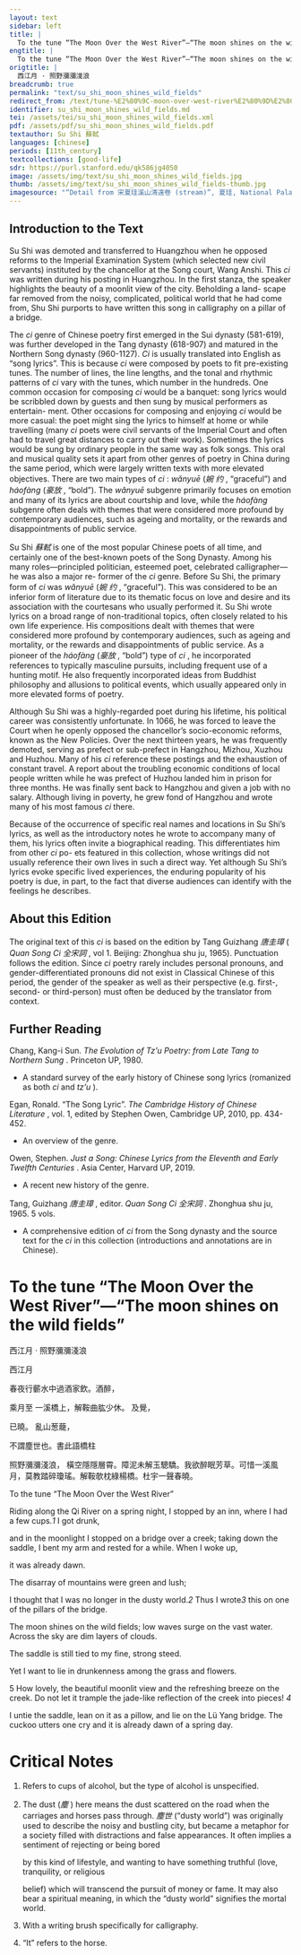 ```yaml
---
layout: text
sidebar: left
title: |
  To the tune “The Moon Over the West River”—“The moon shines on the wild fields” | 西江月 · 照野瀰瀰淺浪
engtitle: |
  To the tune “The Moon Over the West River”—“The moon shines on the wild fields”
origtitle: |
  西江月 · 照野瀰瀰淺浪
breadcrumb: true
permalink: "text/su_shi_moon_shines_wild_fields"
redirect_from: /text/tune-%E2%80%9C-moon-over-west-river%E2%80%9D%E2%80%94%E2%80%9C-moon-shines-wild-fields%E2%80%9D
identifier: su_shi_moon_shines_wild_fields.md
tei: /assets/tei/su_shi_moon_shines_wild_fields.xml
pdf: /assets/pdf/su_shi_moon_shines_wild_fields.pdf
textauthor: Su Shi 蘇軾
languages: [chinese]
periods: [11th_century]
textcollections: [good-life]
sdr: https://purl.stanford.edu/qk586jg4050
image: /assets/img/text/su_shi_moon_shines_wild_fields.jpg
thumb: /assets/img/text/su_shi_moon_shines_wild_fields-thumb.jpg
imagesource: "“Detail from 宋夏珪溪山清遠卷 (stream)”, 夏珪, National Palace Museum, Accession Number: C2A000009N000000000PAP [Public Domain]"
---
```

<h2>Introduction to the Text</h2>
<p>Su Shi was demoted and transferred to Huangzhou when he opposed reforms to the Imperial Examination System (which selected new civil servants) instituted by the chancellor at the Song court, Wang Anshi. This <i> ci </i> was written during his posting in Huangzhou. In the first stanza, the speaker highlights the beauty of a moonlit view of the city. Beholding a land- scape far removed from the noisy, complicated, political world that he had come from, Shu Shi purports to have written this song in calligraphy on a pillar of a bridge.</p>

<p>The <i> ci </i> genre of Chinese poetry first emerged in the Sui dynasty (581-619), was further developed in the Tang dynasty (618-907) and matured in the Northern Song dynasty (960-1127). <i> Ci </i> is usually translated into English as “song lyrics”. This is because <i> ci </i> were composed by poets to fit pre-existing tunes. The number of lines, the line lengths, and the tonal and rhythmic patterns of <i> ci </i> vary with the tunes, which number in the hundreds. One common occasion for composing <i> ci </i> would be a banquet: song lyrics would be scribbled down by guests and then sung by musical performers as entertain- ment. Other occasions for composing and enjoying <i> ci </i> would be more casual: the poet might sing the lyrics to himself at home or while travelling (many <i> ci </i> poets were civil servants of the Imperial Court and often had to travel great distances to carry out their work). Sometimes the lyrics would be sung by ordinary people in the same way as folk songs. This oral and musical quality sets it apart from other genres of poetry in China during the same period, which were largely written texts with more elevated objectives. There are two main types of <i> ci</i> : <i> wǎnyuē </i> (<em>婉 约</em> , “graceful”) and <i> háofàng </i> (<em>豪放</em> , “bold”). The <i> wǎnyuē </i> subgenre primarily focuses on emotion and many of its lyrics are about courtship and love, while the <i> háofàng </i> subgenre often deals with themes that were considered more profound by contemporary audiences, such as ageing and mortality, or the rewards and disappointments of public service.</p>

<p>Su Shi <em>蘇軾</em> is one of the most popular Chinese poets of all time, and certainly one of the best-known poets of the Song Dynasty. Among his many roles—principled politician, esteemed poet, celebrated calligrapher—he was also a major re- former of the <i> ci </i> genre. Before Su Shi, the primary form of <i> ci </i> was <i> wǎnyuē </i> (<em>婉 约</em> , “graceful”). This was considered to be an inferior form of literature due to its thematic focus on love and desire and its association with the courtesans who usually performed it. Su Shi wrote lyrics on a broad range of non-traditional topics, often closely related to his own life experience. His compositions dealt with themes that were considered more profound by contemporary audiences, such as ageing and mortality, or the rewards and disappointments of public service. As a pioneer of the <i> háofàng </i> (<em>豪放</em> , “bold”) type of <i> ci</i> , he incorporated references to typically masculine pursuits, including frequent use of a hunting motif. He also frequently incorporated ideas from Buddhist philosophy and allusions to political events, which usually appeared only in more elevated forms of poetry.</p>

<p>Although Su Shi was a highly-regarded poet during his lifetime, his political career was consistently unfortunate. In 1066, he was forced to leave the Court when he openly opposed the chancellor’s socio-economic reforms, known as the New Policies. Over the next thirteen years, he was frequently demoted, serving as prefect or sub-prefect in Hangzhou, Mizhou, Xuzhou and Huzhou. Many of his <i> ci </i> reference these postings and the exhaustion of constant travel. A report about the troubling economic conditions of local people written while he was prefect of Huzhou landed him in prison for three months. He was finally sent back to Hangzhou and given a job with no salary. Although living in poverty, he grew fond of Hangzhou and wrote many of his most famous <i> ci </i> there.</p>

<p>Because of the occurrence of specific real names and locations in Su Shi’s lyrics, as well as the introductory notes he wrote to accompany many of them, his lyrics often invite a biographical reading. This differentiates him from other <i> ci </i> po- ets featured in this collection, whose writings did not usually reference their own lives in such a direct way. Yet although Su Shi’s lyrics evoke specific lived experiences, the enduring popularity of his poetry is due, in part, to the fact that diverse audiences can identify with the feelings he describes.</p>

<h2>About this Edition</h2>
<p>The original text of this <i> ci </i> is based on the edition by Tang Guizhang <em>唐圭璋</em> (<i> Quan Song Ci </i> <em>全宋詞</em> , vol 1. Beijing: Zhonghua shu ju, 1965). Punctuation follows the edition. Since <i> ci </i> poetry rarely includes personal pronouns, and gender-differentiated pronouns did not exist in Classical Chinese of this period, the gender of the speaker as well as their perspective (e.g. first-, second- or third-person) must often be deduced by the translator from context.</p>

<h2>Further Reading</h2>




<p>Chang, Kang-i Sun. <i> The Evolution of Tz’u Poetry: from Late Tang to Northern Sung</i> . Princeton UP, 1980.</p>
<ul>
<li>A standard survey of the early history of Chinese song lyrics (romanized as both <em>ci</em> and <em>tz’u</em> ).</li>
</ul>
<p>Egan, Ronald. “The Song Lyric”. <i> The Cambridge History of Chinese Literature</i> , vol. 1, edited by Stephen Owen, Cambridge UP, 2010, pp. 434-452.</p>
<ul>
<li>An overview of the genre.</li>
</ul>
<p>Owen, Stephen. <i> Just a Song: Chinese Lyrics from the Eleventh and Early Twelfth Centuries</i> . Asia Center, Harvard UP, 2019.</p>
<ul>
<li>A recent new history of the genre.</li>
</ul>
<p>Tang, Guizhang <em>唐圭璋</em> , editor. <i> Quan Song Ci </i> <em>全宋詞</em> . Zhonghua shu ju, 1965. 5 vols.</p>
<ul>
<li>A comprehensive edition of <em>ci</em> from the Song dynasty and the source text for the <em>ci</em> in this collection (introductions and annotations are in Chinese).</li>

</ul><h1>To the tune “The Moon Over the West River”—“The moon shines on the wild fields”</h1>
<p>西江月 · 照野瀰瀰淺浪</p>

<p>西江月</p>

<p>春夜行蘄水中過酒家飲。酒醉，</p>
<p>乘月至 一溪橋上，解鞍曲肱少休。 及覺，</p>
<p>已曉。 亂山葱蘢，</p>
<p>不謂塵世也。書此語橋柱</p>

<p>照野瀰瀰淺浪， 橫空隱隱層霄。障泥未解玉驄驕。我欲醉眠芳草。可惜一溪風月，莫教踏碎瓊瑤。解鞍欹枕綠楊橋。杜宇一聲春曉。</p>
<p>To the tune “The Moon Over the West River”</p>

<p>Riding along the Qi River on a spring night, I stopped by an inn, where I had a few cups.<em>1</em> I got drunk,</p>
<p>and in the moonlight I stopped on a bridge over a creek; taking down the saddle, I bent my arm and rested for a while. When I woke up,</p>
<p>it was already dawn.</p>
<p>The disarray of mountains were green and lush;</p>
<p>I thought that I was no longer in the dusty world.<em>2</em> Thus I wrote<em>3</em> this on one of the pillars of the bridge.</p>

<p>The moon shines on the wild fields; low waves surge on the vast water. Across the sky are dim layers of clouds.</p>
<p>The saddle is still tied to my fine, strong steed.</p>
<p>Yet I want to lie in drunkenness among the grass and flowers.</p>
<p>5 How lovely, the beautiful moonlit view and the refreshing breeze on the creek. Do not let it trample the jade-like reflection of the creek into pieces! <em>4</em></p>
<p>I untie the saddle, lean on it as a pillow, and lie on the Lü Yang bridge. The cuckoo utters one cry and it is already dawn of a spring day.</p>

<h1>Critical Notes</h1>

<ol id="l2">
<li>
<p>Refers to cups of alcohol, but the type of alcohol is unspecified.</p>
</li>
<li>
<p>The dust (<em>塵</em> ) here means the dust scattered on the road when the carriages and horses pass through. <em>塵世</em> (“dusty world”) was originally used to describe the noisy and bustling city, but became a metaphor for a society filled with distractions and false appearances. It often implies a sentiment of rejecting or being bored</p>
<p>by this kind of lifestyle, and wanting to have something truthful (love, tranquility, or religious</p>
<p>belief) which will transcend the pursuit of money or fame. It may also bear a spiritual meaning, in which the “dusty world” signifies the mortal world.</p>
</li>
<li>
<p>With a writing brush specifically for calligraphy.</p>
</li>
<li>
<p>“It” refers to the horse.</p>
</li>
</ol>
